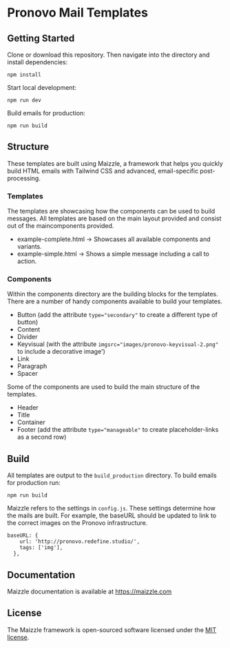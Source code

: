 # Pronovo Mail Templates

## Getting Started

Clone or download this repository. Then navigate into the directory and install dependencies:

```
npm install
```

Start local development:

```
npm run dev
```

Build emails for production:

```
npm run build
```

## Structure
These templates are built using Maizzle, a framework that helps you quickly build HTML emails with Tailwind CSS and advanced, email-specific post-processing.

### Templates
The templates are showcasing how the components can be used to build messages. All templates are based on the main layout provided and consist out of the maincomponents provided. 
- example-complete.html → Showcases all available components and variants.
- example-simple.html → Shows a simple message including a call to action.

### Components
Within the components directory are the building blocks for the templates. There are a number of handy components available to build your templates. 

- Button (add the attribute `type="secondary"` to create a different type of button)
- Content
- Divider
- Keyvisual (with the attribute `imgsrc="images/pronovo-keyvisual-2.png"` to include a decorative image')
- Link
- Paragraph
- Spacer

Some of the components are used to build the main structure of the templates.
- Header
- Title
- Container
- Footer (add the attribute `type="manageable"` to create placeholder-links as a second row)


## Build
All templates are output to the `build_production` directory.
To build emails for production run:

```
npm run build
```

Maizzle refers to the settings in `config.js`. These settings determine how the mails are built.
For example, the baseURL should be updated to link to the correct images on the Pronovo infrastructure.

```
baseURL: {
    url: 'http://pronovo.redefine.studio/',
    tags: ['img'],
  },
```


## Documentation

Maizzle documentation is available at https://maizzle.com

## License

The Maizzle framework is open-sourced software licensed under the [MIT license](https://opensource.org/licenses/MIT).

[npm]: https://www.npmjs.com/package/@maizzle/framework
[npm-stats]: https://npm-stat.com/charts.html?package=%40maizzle%2Fframework&from=2019-03-27
[npm-version-shield]: https://img.shields.io/npm/v/@maizzle/framework.svg
[npm-stats-shield]: https://img.shields.io/npm/dt/@maizzle/framework.svg?color=6875f5
[github-ci]: https://github.com/maizzle/framework/actions
[github-ci-shield]: https://github.com/maizzle/framework/actions/workflows/nodejs.yml/badge.svg
[license]: ./LICENSE
[license-shield]: https://img.shields.io/npm/l/@maizzle/framework.svg?color=0e9f6e
